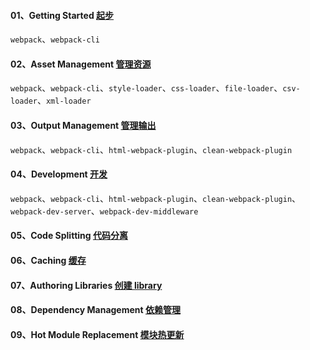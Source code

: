 #### 01、Getting Started [起步](https://www.webpackjs.com/guides/getting-started/)
`webpack`、`webpack-cli`

#### 02、Asset Management [管理资源](https://www.webpackjs.com/guides/asset-management/)
`webpack`、`webpack-cli`、`style-loader`、`css-loader`、`file-loader`、`csv-loader`、`xml-loader`

#### 03、Output Management [管理输出](https://www.webpackjs.com/guides/output-management/)
`webpack`、`webpack-cli`、`html-webpack-plugin`、`clean-webpack-plugin`

#### 04、Development [开发](https://www.webpackjs.com/guides/development/)
`webpack`、`webpack-cli`、`html-webpack-plugin`、`clean-webpack-plugin`、`webpack-dev-server`、`webpack-dev-middleware`

#### 05、Code Splitting [代码分离](https://webpack.docschina.org/guides/code-splitting/)

#### 06、Caching [缓存](https://webpack.docschina.org/guides/caching/)

#### 07、Authoring Libraries [创建 library](https://webpack.docschina.org/guides/author-libraries/)

#### 08、Dependency Management [依赖管理](https://webpack.docschina.org/guides/dependency-management/)

#### 09、Hot Module Replacement [模块热更新](https://webpack.docschina.org/guides/hot-module-replacement/)
